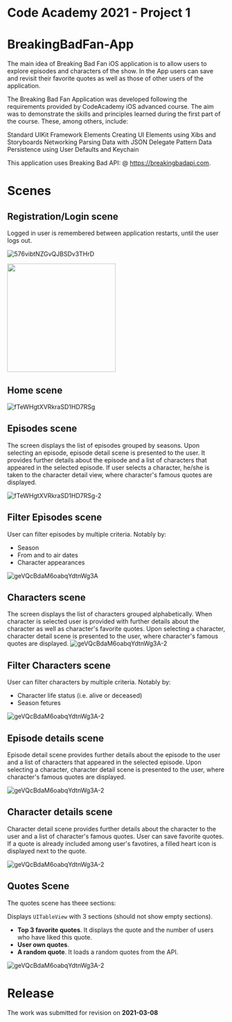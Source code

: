 # Code Academy 2021 - Project 1 
# BreakingBadFan-App


The main idea of Breaking Bad Fan iOS application is to allow users to explore episodes and characters of the show. In the App users can save and revisit their favorite quotes as well as those of other users of the application. 

The Breaking Bad Fan Application was developed following the requirements provided by CodeAcademy iOS advanced course. The aim was to demonstrate the skills and principles learned during the first part of the course. These, among others, include: 

Standard UIKit Framework Elements
Creating UI Elements using Xibs and Storyboards
Networking
Parsing Data with JSON
Delegate Pattern
Data Persistence using User Defaults and Keychain

This application uses Breaking Bad API: @ https://breakingbadapi.com.     

# Scenes

## Registration/Login scene
Logged in user is  remembered between application restarts, until the user logs out.

![576vibtNZGvQJBSDv3THrD](https://github.com/Z-Monika/BreakingBadFan-App/blob/main/BreakingBadFanAppScreens/Registration_Login_scene.png)

<img src="https://github.com/Z-Monika/BreakingBadFan-App/blob/main/BreakingBadFanAppScreens/Registration_Login_scene.png" height="250">

## Home scene

![fTeWHgtXVRkraSD1HD7RSg](https://github.com/Z-Monika/BreakingBadFan-App/blob/main/BreakingBadFanAppScreens/Home_scene.png)


## Episodes scene

The screen displays the list of episodes grouped by seasons. Upon selecting an episode, episode detail scene is presented to the user. It provides  further details about the episode and a list of characters that appeared in the selected episode. If user selects a character, he/she is taken to the character detail view, where character's famous quotes are displayed. 

![fTeWHgtXVRkraSD1HD7RSg-2](https://github.com/Z-Monika/BreakingBadFan-App/blob/main/BreakingBadFanAppScreens/Episodes_scene.png)

## Filter Episodes scene

User can filter episodes by multiple criteria. Notably by:

- Season
- From and to air dates
- Character appearances

![geVQcBdaM6oabqYdtnWg3A](https://github.com/Z-Monika/BreakingBadFan-App/blob/main/BreakingBadFanAppScreens/Filter_episodes_scene.png)


## Characters scene

The screen displays the list of characters grouped alphabetically. When character is selected user is provided with further details about the character as well as character's favorite quotes. Upon selecting a character, character detail scene is presented to the user, where character's famous quotes are displayed. 
![geVQcBdaM6oabqYdtnWg3A-2](https://github.com/Z-Monika/BreakingBadFan-App/blob/main/BreakingBadFanAppScreens/Characters_scene.png)

## Filter Characters scene

User can filter characters by multiple criteria. Notably by:

- Character life status (i.e. alive or deceased)
- Season fetures

![geVQcBdaM6oabqYdtnWg3A-2](https://github.com/Z-Monika/BreakingBadFan-App/blob/main/BreakingBadFanAppScreens/Filter_characters_sce%20ne.png)

## Episode details scene

Episode detail scene provides further details about the episode to the user and a list of characters that appeared in the selected episode. Upon selecting a character, character detail scene is presented to the user, where character's famous quotes are displayed. 

![geVQcBdaM6oabqYdtnWg3A-2](https://github.com/Z-Monika/BreakingBadFan-App/blob/main/BreakingBadFanAppScreens/Episode_details_scene.png)

## Character details scene

Character detail scene provides further details about the character to the user and a list of character's famous quotes. User can save favorite quotes.  If a quote is already included among user's favotires, a filled heart icon is displayed next to the quote. 

![geVQcBdaM6oabqYdtnWg3A-2](https://github.com/Z-Monika/BreakingBadFan-App/blob/main/BreakingBadFanAppScreens/Character_details_scene.png?raw=true)


## Quotes Scene

The quotes scene has theee sections: 

Displays `UITableView` with 3 sections (should not show empty sections). 
- **Top 3 favorite quotes**. It displays the quote and the number of users who have liked this quote. 
- **User own quotes**. 
- **A random quote**. It loads a random quotes from the API. 

![geVQcBdaM6oabqYdtnWg3A-2](https://github.com/Z-Monika/BreakingBadFan-App/blob/main/BreakingBadFanAppScreens/Quotes_scene.png)

# Release

The work was submitted for revision on **2021-03-08**
